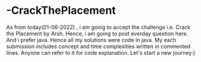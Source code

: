 # -CrackThePlacement
As from today(01-06-2022) , i am going to accept the challenge i.e. Crack the Placement by Arsh. Hence, i am going to post everday question here.
And i prefer java. Hence all my solutions were code in java. My each submission includes concept and time complexities written in commented lines. Anyone can refer to
it for code explanation.
Let's start a new journey:)
